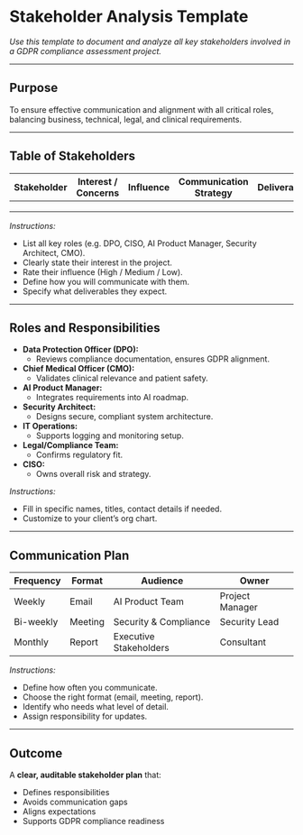 # Stakeholder Analysis Template

_Use this template to document and analyze all key stakeholders involved in a GDPR compliance assessment project._

---

## Purpose
To ensure effective communication and alignment with all critical roles, balancing business, technical, legal, and clinical requirements.

---

## Table of Stakeholders

| Stakeholder           | Interest / Concerns            | Influence | Communication Strategy             | Deliverables                        |
|-------------------------|-------------------------------|-----------|------------------------------------|-------------------------------------|
|                         |                               |           |                                    |                                     |
|                         |                               |           |                                    |                                     |
|                         |                               |           |                                    |                                     |

*Instructions:*  
- List all key roles (e.g. DPO, CISO, AI Product Manager, Security Architect, CMO).  
- Clearly state their interest in the project.  
- Rate their influence (High / Medium / Low).  
- Define how you will communicate with them.  
- Specify what deliverables they expect.

---

## Roles and Responsibilities

- **Data Protection Officer (DPO):**  
  - Reviews compliance documentation, ensures GDPR alignment.
- **Chief Medical Officer (CMO):**  
  - Validates clinical relevance and patient safety.
- **AI Product Manager:**  
  - Integrates requirements into AI roadmap.
- **Security Architect:**  
  - Designs secure, compliant system architecture.
- **IT Operations:**  
  - Supports logging and monitoring setup.
- **Legal/Compliance Team:**  
  - Confirms regulatory fit.
- **CISO:**  
  - Owns overall risk and strategy.

*Instructions:*  
- Fill in specific names, titles, contact details if needed.
- Customize to your client’s org chart.

---

## Communication Plan

| Frequency | Format  | Audience             | Owner           |
|-----------|---------|----------------------|------------------|
| Weekly    | Email   | AI Product Team      | Project Manager  |
| Bi-weekly | Meeting | Security & Compliance| Security Lead    |
| Monthly   | Report  | Executive Stakeholders | Consultant     |

*Instructions:*  
- Define how often you communicate.
- Choose the right format (email, meeting, report).
- Identify who needs what level of detail.
- Assign responsibility for updates.

---

## Outcome
A **clear, auditable stakeholder plan** that:  
- Defines responsibilities  
- Avoids communication gaps  
- Aligns expectations  
- Supports GDPR compliance readiness
